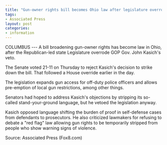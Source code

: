 ```yaml
---
title: "Gun-owner rights bill becomes Ohio law after legislature overrode Kasich veto"
tags:
- Associated Press
layout: post
categories:
- information
---
```


COLUMBUS --- A bill broadening gun-owner rights has become law in Ohio, after the Republican-led state Legislature overrode GOP Gov. John Kasich's veto.

The Senate voted 21-11 on Thursday to reject Kasich's decision to strike down the bill. That followed a House override earlier in the day.

The legislation expands gun access for off-duty police officers and allows pre-emption of local gun restrictions, among other things.

Senators had hoped to address Kasich's objections by stripping its so-called stand-your-ground language, but he vetoed the legislation anyway.

Kasich opposed language shifting the burden of proof in self-defense cases from defendants to prosecutors. He also criticized lawmakers for refusing to debate a "red flag" law allowing gun rights to be temporarily stripped from people who show warning signs of violence.

Source: Associated Press (Fox8.com)
